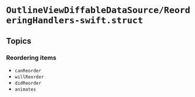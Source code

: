 # ``OutlineViewDiffableDataSource/ReorderingHandlers-swift.struct``

## Topics

### Reordering items

- ``canReorder``
- ``willReorder``
- ``didReorder``
- ``animates``
